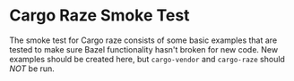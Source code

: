 # Cargo Raze Smoke Test

The smoke test for Cargo raze consists of some basic examples that are tested to make sure Bazel
functionality hasn't broken for new code. New examples should be created here, but `cargo-vendor`
and `cargo-raze` should *NOT* be run.